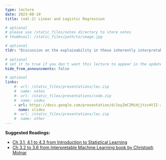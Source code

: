 ```yaml
---
type: lecture
date: 2023-08-10
title: (xml-2) Linear and Logistic Regression

# optional
# please use /static_files/notes directory to store notes
# thumbnail: /static_files/path/to/image.jpg

# optional
tldr: "Discussion on the explainability in these inherently interpretable models"
  
# optional
# set it to true if you don't want this lecture to appear in the updates section
hide_from_announcments: false

# optional
links: 
    #- url: /static_files/presentations/lec.zip
    #  name: notes
    #- url: /static_files/presentations/code.zip
    #  name: codes
    - url: https://docs.google.com/presentation/d/1oyZmCIMiHjjtzv4tII-zp0aeGx-nmGooCJQHdXBUM_U/edit?usp=sharing
      name: slides
    #- url: /static_files/presentations/lec.zip
    #  name: other
---
```


**Suggested Readings:**
- [Ch 3.1, 4.1 to 4.3 from Introduction to Statistical Learning](https://hastie.su.domains/ISLP/ISLP_website.pdf)
- [Ch 3.2 to 3.6 from Interpretable Machine Learning book by Christoph Molnar](https://christophm.github.io/interpretable-ml-book/interpretability-importance.html)
